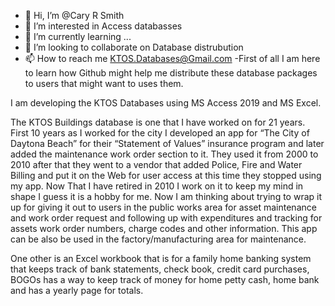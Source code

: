 - 👋 Hi, I’m @Cary R Smith
- 👀 I’m interested in Access databasses
- 🌱 I’m currently learning ...
- 💞️ I’m looking to collaborate on Database distrubution
- 📫 How to reach me KTOS.Databases@Gmail.com
-First of all I am here to learn how Github might help me distribute these database packages to users that might want to uses them.

I am developing the KTOS Databases using MS Access 2019 and MS Excel.

The KTOS Buildings database is one that I have worked on for 21 years.
First 10 years as I worked for the city I developed an app for “The City of Daytona Beach” for their “Statement of Values” insurance program
and later added the maintenance work order section to it. 
They used it from 2000 to 2010 after that they went to a vendor that added Police, Fire and Water Billing and put it on the Web for user access
at this time they stopped using my app. 
Now That I have retired in 2010 I work on it to keep my mind in shape I guess it is a hobby for me. 
Now I am thinking about trying to wrap it up for giving it out to users in the public works area for asset maintenance and work order request 
and following up with expenditures and tracking for assets work order numbers, charge codes and other information.
This app can be also be used in the factory/manufacturing area for maintenance.

One other is an Excel workbook that is for a family home banking system that keeps track of bank statements, check book, credit card purchases, 
BOGOs has a way to keep track of money for home petty cash, home bank and has a yearly page for totals.

<!---
CRS-Productions/CRS-Productions is a ✨ special ✨ repository because its `README.md` (this file) appears on your GitHub profile.
You can click the Preview link to take a look at your changes.
--->
